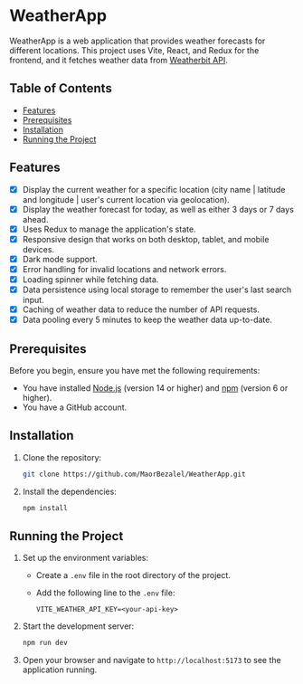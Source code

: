 # WeatherApp

WeatherApp is a web application that provides weather forecasts for different locations. This project uses Vite, React, and Redux for the frontend, and it fetches weather data from [Weatherbit API](https://www.weatherbit.io/).

## Table of Contents

-   [Features](#features)
-   [Prerequisites](#prerequisites)
-   [Installation](#installation)
-   [Running the Project](#running-the-project)

## Features

-   [x] Display the current weather for a specific location (city name | latitude and longitude | user's current location via geolocation).
-   [x] Display the weather forecast for today, as well as either 3 days or 7 days ahead.
-   [x] Uses Redux to manage the application's state.
-   [x] Responsive design that works on both desktop, tablet, and mobile devices.
-   [x] Dark mode support.
-   [x] Error handling for invalid locations and network errors.
-   [x] Loading spinner while fetching data.
-   [x] Data persistence using local storage to remember the user's last search input.
-   [x] Caching of weather data to reduce the number of API requests.
-   [x] Data pooling every 5 minutes to keep the weather data up-to-date.

## Prerequisites

Before you begin, ensure you have met the following requirements:

-   You have installed [Node.js](https://nodejs.org/) (version 14 or higher) and [npm](https://www.npmjs.com/) (version 6 or higher).
-   You have a GitHub account.

## Installation

1. Clone the repository:

    ```sh
    git clone https://github.com/MaorBezalel/WeatherApp.git
    ```

2. Install the dependencies:

    ```sh
    npm install
    ```

## Running the Project

1. Set up the environment variables:

    - Create a `.env` file in the root directory of the project.
    - Add the following line to the `.env` file:

        ```properties
        VITE_WEATHER_API_KEY=<your-api-key>
        ```

2. Start the development server:

    ```sh
    npm run dev
    ```

3. Open your browser and navigate to `http://localhost:5173` to see the application running.
